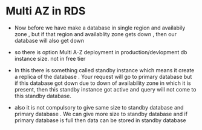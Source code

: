 # Multi AZ in RDS 

- Now before we have make a database in single region and availabily zone , but if that region and availablity zone gets down , then our database will also get down

- so there is option Multi A-Z deployment in production/devlopment db instance size. not in free tier 

- In this there is something called standby instance which means it create a replica of the database . Your request will go to primary database but if this database got down due to down of availability zone in which it is present, then this standby instance got active and query will not come to this standby database.  

- also it is not compulsory to give same size to standby database and primary database . We can give more size to standby database and if primary database is full then data can be stored in standby database
